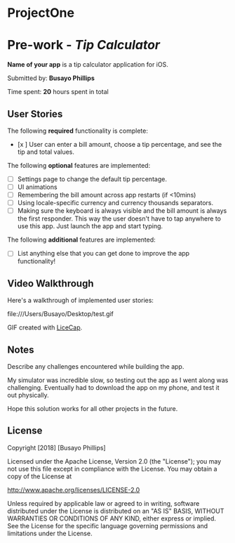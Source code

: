 # ProjectOne
# Pre-work - *Tip Calculator*

**Name of your app** is a tip calculator application for iOS.

Submitted by: **Busayo Phillips**

Time spent: **20** hours spent in total

## User Stories

The following **required** functionality is complete:

* [x ] User can enter a bill amount, choose a tip percentage, and see the tip and total values.

The following **optional** features are implemented:
* [ ] Settings page to change the default tip percentage.
* [ ] UI animations
* [ ] Remembering the bill amount across app restarts (if <10mins)
* [ ] Using locale-specific currency and currency thousands separators.
* [ ] Making sure the keyboard is always visible and the bill amount is always the first responder. This way the user doesn't have to tap anywhere to use this app. Just launch the app and start typing.

The following **additional** features are implemented:

- [ ] List anything else that you can get done to improve the app functionality!

## Video Walkthrough 

Here's a walkthrough of implemented user stories:

file:///Users/Busayo/Desktop/test.gif

GIF created with [LiceCap](http://www.cockos.com/licecap/).

## Notes

Describe any challenges encountered while building the app.

My simulator was incredible slow, so testing out the app as I went along was challenging. Eventually had to download the app 
on my phone, and test it out physically. 

Hope this solution works for all other projects in the future.

## License

Copyright [2018] [Busayo Phillips]

Licensed under the Apache License, Version 2.0 (the "License");
you may not use this file except in compliance with the License.
You may obtain a copy of the License at

http://www.apache.org/licenses/LICENSE-2.0

Unless required by applicable law or agreed to in writing, software
distributed under the License is distributed on an "AS IS" BASIS,
WITHOUT WARRANTIES OR CONDITIONS OF ANY KIND, either express or implied.
See the License for the specific language governing permissions and
limitations under the License.
